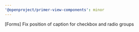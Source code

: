 ```yaml
---
'@openproject/primer-view-components': minor
---
```


[Forms] Fix position of caption for checkbox and radio groups
